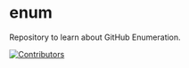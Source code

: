 # enum
Repository to learn about GitHub Enumeration.


















































































































































[![Contributors](https://img.shields.io/badge/Contributors-3-brightgreen)](https://github.com/EurydiceCorp/enum/graphs/contributors)
